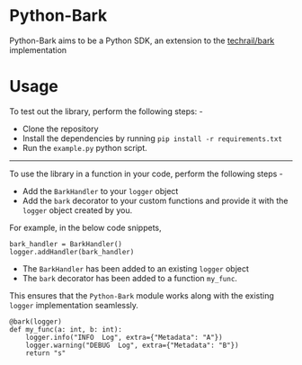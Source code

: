 # Python-Bark

Python-Bark aims to be a Python SDK, an extension to the [techrail/bark](https://github.com/techrail/bark) implementation


# Usage

To test out the library, perform the following steps: -

- Clone the repository
- Install the dependencies by running `pip install -r requirements.txt`
- Run the `example.py` python script.

---
To use the library in a function in your code, perform the following steps - 

- Add the `BarkHandler` to your `logger` object
- Add the `bark` decorator to your custom functions and provide it with the `logger` object created by you.


For example, in the below code snippets,

```
bark_handler = BarkHandler()
logger.addHandler(bark_handler)
```

- The `BarkHandler` has been added to an existing `logger` object
- The `bark` decorator has been added to a function `my_func`. 

This ensures that the `Python-Bark` module works along with the existing `logger` implementation seamlessly.

```
@bark(logger)
def my_func(a: int, b: int):
    logger.info("INFO  Log", extra={"Metadata": "A"})
    logger.warning("DEBUG  Log", extra={"Metadata": "B"})
    return "s"
```

